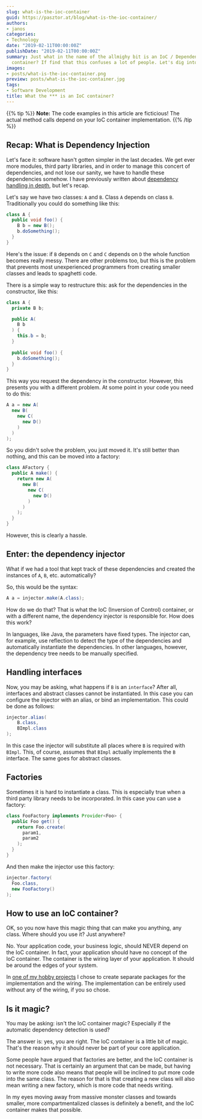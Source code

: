 ```yaml
---
slug: what-is-the-ioc-container
guid: https://pasztor.at/blog/what-is-the-ioc-container/
authors:
- janos
categories:
- Technology
date: "2019-02-11T00:00:00Z"
publishDate: "2019-02-11T00:00:00Z"
summary: Just what in the name of the allmighy bit is an IoC / Dependency Injection
  container? If find that this confuses a lot of people. Let's dig into it.
images:
- posts/what-is-the-ioc-container.png
preview: posts/what-is-the-ioc-container.jpg
tags:
- Software Development
title: What the *** is an IoC container?
---
```


{{% tip %}}
**Note:** The code examples in this article are ficticious! The actual method calls depend on your IoC container
implementation.
{{% /tip %}}

## Recap: What is Dependency Injection

Let's face it: software hasn't gotten simpler in the last decades. We get ever more modules, third party libraries, and
in order to manage this concert of dependencies, and not lose our sanity, we have to handle these dependencies somehow.
I have previously written about [dependency handling in depth](/blog/clean-code-dependencies), but let's recap.

Let's say we have two classes: `A` and `B`. Class `A` depends on class `B`. Traditionally you could do something like this:

```java
class A {
  public void foo() {
    B b = new B();
    b.doSomething();
  }
}
```

Here's the issue: if `B` depends on `C` and `C` depends on `D` the whole function becomes really messy. There are other
problems too, but this is the problem that prevents most unexperienced programmers from creating smaller classes and 
leads to spaghetti code.

There is a simple way to restructure this: ask for the dependencies in the constructor, like this:

```java
class A {
  private B b;

  public A(
    B b
  ) {
    this.b = b;
  }
  
  public void foo() {
    b.doSomething();
  }
}
```

This way you request the dependency in the constructor. However, this presents you with a different problem. At some
point in your code you need to do this:

```java
A a = new A(
  new B(
    new C(
      new D()
    )
  )
);
```

So you didn't solve the problem, you just moved it. It's still better than nothing, and this can be moved into a
factory:

```java
class AFactory {
  public A make() {
    return new A(
      new B(
        new C(
          new D()
        )
      )
    );
  }
}
```

However, this is clearly a hassle.

## Enter: the dependency injector

What if we had a tool that kept track of these dependencies and created the instances of `A`, `B`, etc. automatically?

So, this would be the syntax:

```java
A a = injector.make(A.class);
```

How do we do that? That is what the IoC (Inversion of Control) container, or with a different name, the dependency
injector is responsible for. How does this work?

In languages, like Java, the parameters have fixed types. The injector can, for example, use reflection to detect the
type of the dependencies and automatically instantiate the dependencies. In other languages, however, the dependency
tree needs to be manually specified.

## Handling interfaces

Now, you may be asking, what happens if `B` is an `interface`? After all, interfaces and abstract classes cannot be
instantiated. In this case you can configure the injector with an alias, or bind an implementation. This could be done
as follows:

```java
injector.alias(
    B.class,
    BImpl.class
);
```

In this case the injector will substitute all places where `B` is required with `BImpl`. This, of course, assumes that
`BImpl` actually implements the `B` interface. The same goes for abstract classes.

## Factories

Sometimes it is hard to instantiate a class. This is especially true when a third party library needs to be 
incorporated. In this case you can use a factory:

```java
class FooFactory implements Provider<Foo> {
  public Foo get() {
    return Foo.create(
      param1,
      param2
    );
  }
}
```

And then make the injector use this factory:

```java
injector.factory(
  Foo.class,
  new FooFactory()
);
```

## How to use an IoC container?

OK, so you now have this magic thing that can make you anything, any class. Where should you use it? Just anywhere?

No. Your application code, your business logic, should NEVER depend on the IoC container. In fact, your application
should have no concept of the IoC container. The container is the wiring layer of your application. It should be
around the edges of your system.

In [one of my hobby projects](https://github.com/opsbears/webcomponents) I chose to create separate packages for the
implementation and the wiring. The implementation can be entirely used without any of the wiring, if you so chose.  

## Is it magic?

You may be asking: isn't the IoC container magic? Especially if the automatic dependency detection is used?

The answer is: yes, you are right. The IoC container is a little bit of magic. That's the reason why it should never
be part of your core application.

Some people have argued that factories are better, and the IoC container is not necessary. That is certainly an argument
that can be made, but having to write more code also means that people will be inclined to put more code into the same
class. The reason for that is that creating a new class will also mean writing a new factory, which is more code that 
needs writing.

In my eyes moving away from massive monster classes and towards smaller, more compartmentalized classes is definitely
a benefit, and the IoC container makes that possible.